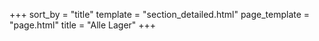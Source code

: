 +++
sort_by = "title"
template = "section_detailed.html"
page_template = "page.html"
title = "Alle Lager"
+++